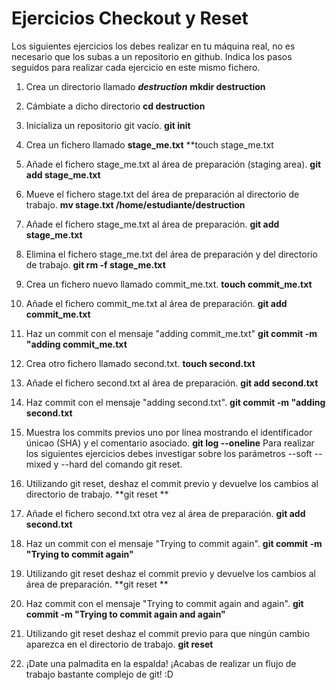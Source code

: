 # Ejercicios Checkout y Reset

Los siguientes ejercicios los debes realizar en tu máquina real, no es necesario que los subas a un repositorio en github. Indica los pasos seguidos para realizar cada ejercicio en este mismo fichero.

1. Crea un directorio llamado _**destruction**_
**mkdir destruction**
2. Cámbiate a dicho directorio
**cd destruction**
3. Inicializa un repositorio git vacío.
**git init**
4. Crea un fichero llamado **stage_me.txt**
**touch stage_me.txt
5. Añade el fichero stage_me.txt al área de preparación (staging area).
**git add stage_me.txt**
6. Mueve el fichero stage.txt del área de preparación al directorio de trabajo.
**mv stage.txt /home/estudiante/destruction**
7. Añade el fichero stage_me.txt al área de preparación.
**git add stage_me.txt**
8. Elimina el fichero stage_me.txt del área de preparación y del directorio de trabajo.
**git rm -f stage_me.txt**
9. Crea un fichero nuevo llamado commit_me.txt.
**touch commit_me.txt**
10. Añade el fichero commit_me.txt al área de preparación.
**git add commit_me.txt**
11. Haz un commit con el mensaje "adding commit_me.txt"
**git commit -m "adding commit_me.txt**
12. Crea otro fichero llamado second.txt.
**touch second.txt**
13. Añade el fichero second.txt al área de preparación.
**git add second.txt**
14. Haz commit con el mensaje "adding second.txt".
**git commit -m "adding second.txt**
15. Muestra los commits previos uno por línea mostrando el identificador únicao (SHA) y el comentario asociado.
**git log --oneline**
Para realizar los siguientes ejercicios debes investigar sobre los parámetros --soft --mixed y --hard del comando git reset.

16. Utilizando git reset, deshaz el commit previo y devuelve los cambios al directorio de trabajo.
**git reset <log del commit en cuestion> **
17. Añade el fichero second.txt otra vez al área de preparación.
**git add second.txt**
18. Haz un commit con el mensaje "Trying to commit again".
**git commit -m "Trying to commit again"**
19. Utilizando git reset deshaz el commit previo y devuelve los cambios al área de preparación.
**git reset <log del commit en cuestion> **
20. Haz commit con el mensaje "Trying to commit again and again".
**git commit -m "Trying to commit again and again"**
21. Utilizando git reset deshaz el commit previo para que ningún cambio aparezca en el directorio de trabajo.
**git reset <log del commit anterior>**
22. ¡Date una palmadita en la espalda! ¡Acabas de realizar un flujo de trabajo bastante complejo de git!
    :D
